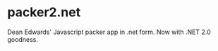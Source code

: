 packer2.net
===========

Dean Edwards' Javascript packer app in .net form. Now with .NET 2.0 goodness.